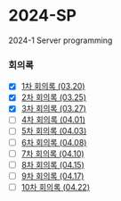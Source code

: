 # 2024-SP
2024-1 Server programming

### 회의록
- [x] [1차 회의록 (03.20)](./회의록/팀프로젝트%20지도%20활동보고서(03.20).pdf)
- [x] [2차 회의록 (03.25)](./회의록/팀프로젝트%20지도%20활동보고서(03.25).pdf)
- [x] [3차 회의록 (03.27)](./회의록/팀프로젝트%20지도%20활동보고서(03.27).pdf)
- [ ] [4차 회의록 (04.01)](./회의록/팀프로젝트%20지도%20활동보고서(04.01).pdf)
- [ ] [5차 회의록 (04.03)](./회의록/팀프로젝트%20지도%20활동보고서(04.03).pdf)
- [ ] [6차 회의록 (04.08)](./회의록/팀프로젝트%20지도%20활동보고서(04.08).pdf)
- [ ] [7차 회의록 (04.10)](./회의록/팀프로젝트%20지도%20활동보고서(04.10).pdf)
- [ ] [8차 회의록 (04.15)](./회의록/팀프로젝트%20지도%20활동보고서(04.15).pdf)
- [ ] [9차 회의록 (04.17)](./회의록/팀프로젝트%20지도%20활동보고서(04.17).pdf)
- [ ] [10차 회의록 (04.22)](./회의록/팀프로젝트%20지도%20활동보고서(04.22).pdf)

